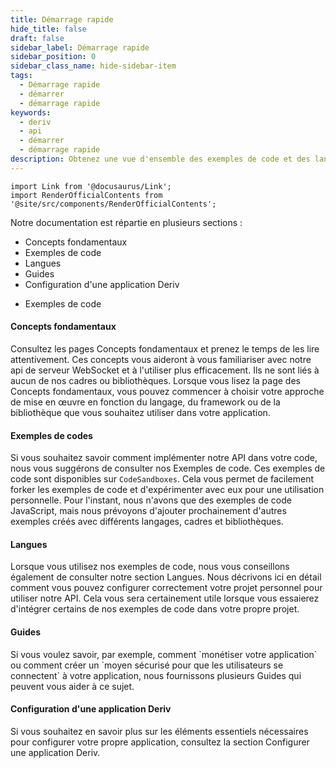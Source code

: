 ```yaml
---
title: Démarrage rapide
hide_title: false
draft: false
sidebar_label: Démarrage rapide
sidebar_position: 0
sidebar_class_name: hide-sidebar-item
tags:
  - Démarrage rapide
  - démarrer
  - démarrage rapide
keywords:
  - deriv
  - api
  - démarrer
  - démarrage rapide
description: Obtenez une vue d'ensemble des exemples de code et des langages disponibles pour l'API Deriv, et apprenez comment l'utiliser pour créer votre application de trading.
---
```


```mdx-code-block
import Link from '@docusaurus/Link';
import RenderOfficialContents from '@site/src/components/RenderOfficialContents';
```

Notre documentation est répartie en plusieurs sections :

<RenderOfficialContents>
  <ul>
    <li>
      <Link href='/docs/category/core-concepts'>Concepts fondamentaux
    </li>
    <li>
      <Link href='/docs/category/code-examples'>Exemples de code
    </li>
    <li>
      <Link href='/docs/category/languages'>Langues
    </li>
    <li>
      <Link href='/docs/category/guides'>Guides
    </li>
    <li>
      <Link href='/docs/setting-up-a-deriv-application'>Configuration d'une application Deriv
    </li>
  </ul>
  <ul>
    <li>
      <Link href='/docs/category/code-examples'>Exemples de code
    </li>
  </ul>
</RenderOfficialContents>

<RenderOfficialContents>
  <h4>Concepts fondamentaux</h4>
</RenderOfficialContents>

<RenderOfficialContents>
    Consultez les pages <Link href='/docs/category/core-concepts'>Concepts fondamentaux et prenez le temps de les lire attentivement. Ces concepts vous aideront à vous familiariser avec notre api de serveur WebSocket
    et à l'utiliser plus efficacement. Ils ne sont liés à aucun de nos cadres ou bibliothèques.
</RenderOfficialContents>

<RenderOfficialContents>
Lorsque vous lisez la page des <Link href='/docs/category/core-concepts'>Concepts fondamentaux, vous pouvez commencer à choisir votre approche de mise en œuvre en fonction du langage, du framework ou de la bibliothèque que vous souhaitez utiliser dans votre application.
</RenderOfficialContents>

<h4>Exemples de codes</h4>

Si vous souhaitez savoir comment implémenter notre API dans votre code, nous vous suggérons de consulter nos <Link href='/docs/category/code-examples'>Exemples de code</Link>. Ces exemples de code sont disponibles sur
`CodeSandboxes`. Cela vous permet de facilement forker les exemples de code et d'expérimenter avec eux pour une utilisation personnelle. Pour l'instant, nous n'avons que des exemples de code JavaScript, mais nous prévoyons d'ajouter prochainement d'autres exemples
créés avec différents langages, cadres et bibliothèques.

<RenderOfficialContents>
  <h4>Langues</h4>
</RenderOfficialContents>

<RenderOfficialContents>
    Lorsque vous utilisez nos exemples de code, nous vous conseillons également de consulter notre section <Link href='/docs/category/languages'>Langues. Nous décrivons ici en détail comment vous
    pouvez configurer correctement votre projet personnel pour utiliser notre API. Cela vous sera certainement utile
    lorsque vous essaierez d'intégrer certains de nos exemples de code dans votre propre projet.
</RenderOfficialContents>

<RenderOfficialContents>
  <h4>Guides</h4>
</RenderOfficialContents>

<RenderOfficialContents>
    Si vous voulez savoir, par exemple, comment `monétiser votre application` ou comment créer un `moyen sécurisé pour que les utilisateurs se connectent` à votre application, nous fournissons plusieurs <Link href='/docs/category/guides'>Guides qui peuvent vous aider à ce sujet.
</RenderOfficialContents>

<RenderOfficialContents>
  <h4>Configuration d'une application Deriv</h4>
</RenderOfficialContents>

<RenderOfficialContents>
    Si vous souhaitez en savoir plus sur les éléments essentiels nécessaires pour configurer votre propre application, consultez la section <Link href='/docs/setting-up-a-deriv-application'>Configurer une application Deriv.</RenderOfficialContents>
